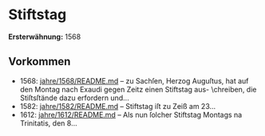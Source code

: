 # Stiftstag

**Ersterwähnung:** 1568

## Vorkommen
- 1568: [jahre/1568/README.md](../jahre/1568/README.md) – zu Sachſen, Herzog Auguſtus, hat auf den
Montag nach Exaudi gegen Zeitz einen Stiftstag aus-
\chreiben, die Stiſtsſtände dazu erfordern und...
- 1582: [jahre/1582/README.md](../jahre/1582/README.md) – Stiftstag iſt zu Zeiß am 23...
- 1612: [jahre/1612/README.md](../jahre/1612/README.md) – Als nun ſolcher Stiftstag Montags na Trinitatis,
den 8...

